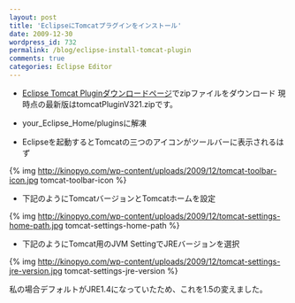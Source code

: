 ```yaml
---
layout: post
title: 'EclipseにTomcatプラグインをインストール'
date: 2009-12-30
wordpress_id: 732
permalink: /blog/eclipse-install-tomcat-plugin
comments: true
categories: Eclipse Editor
---
```

+  [Eclipse Tomcat Pluginダウンロードページ](http://www.eclipsetotale.com/tomcatPlugin.html#A4)でzipファイルをダウンロード
現時点の最新版はtomcatPluginV321.zipです。

+  your_Eclipse_Home/pluginsに解凍
+  Eclipseを起動するとTomcatの三つのアイコンがツールバーに表示されるはず

{% img http://kinopyo.com/wp-content/uploads/2009/12/tomcat-toolbar-icon.jpg tomcat-toolbar-icon %}

+  下記のようにTomcatバージョンとTomcatホームを設定

{% img http://kinopyo.com/wp-content/uploads/2009/12/tomcat-settings-home-path.jpg tomcat-settings-home-path %}

+  下記のようにTomcat用のJVM SettingでJREバージョンを選択

{% img http://kinopyo.com/wp-content/uploads/2009/12/tomcat-settings-jre-version.jpg tomcat-settings-jre-version %}

私の場合デフォルトがJRE1.4になっていたため、これを1.5の変えました。
